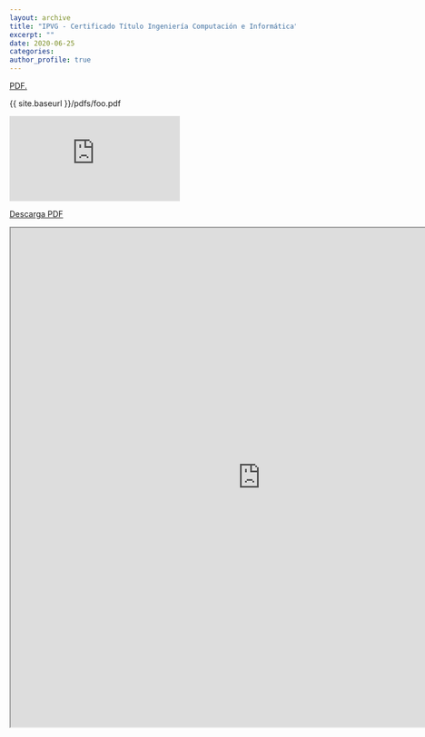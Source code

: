 ```yaml
---
layout: archive
title: "IPVG - Certificado Título Ingeniería Computación e Informática"
excerpt: ""
date: 2020-06-25
categories: 
author_profile: true
---
```



<a href="username.github.io/folder/document.pdf" target="_blank">PDF.</a>

{{ site.baseurl }}/pdfs/foo.pdf

<embed src="https://sumanbogati.github.io/sample.pdf" type="application/pdf" />



[Descarga PDF]

<iframe src="https://docs.google.com/viewer?srcid=1Hp_NKPYzfUy_81OE--a5dV2UOV3OYvoyp_IaIWUmFQ8&pid=explorer&efh=false&a=v&chrome=false&embedded=true" width="880px" height="880px"></iframe>


[Descarga PDF]: https://docs.google.com/document/d/1Hp_NKPYzfUy_81OE--a5dV2UOV3OYvoyp_IaIWUmFQ8/export?format=pdf

